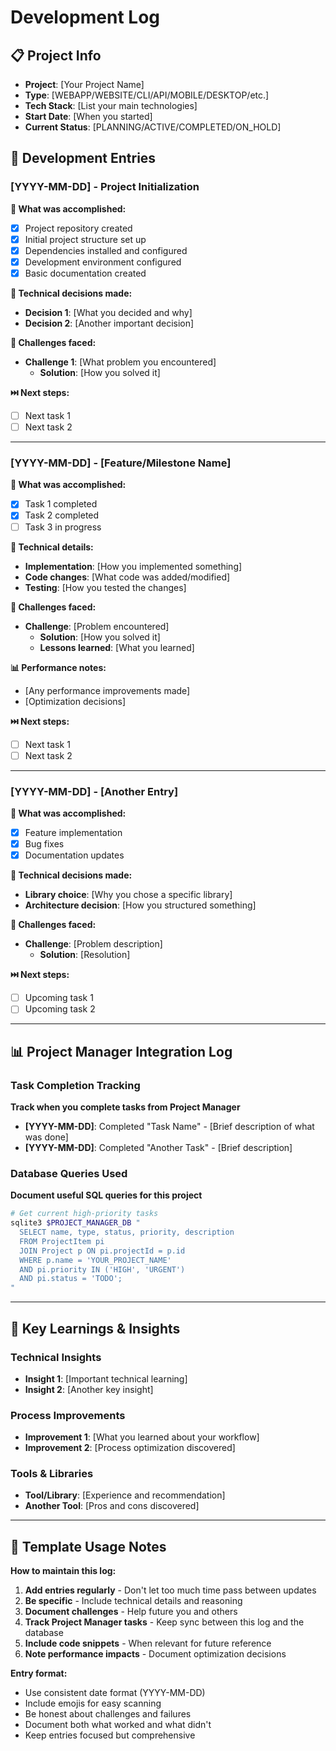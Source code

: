 # Development Log

## 📋 Project Info

- **Project**: [Your Project Name]
- **Type**: [WEBAPP/WEBSITE/CLI/API/MOBILE/DESKTOP/etc.]
- **Tech Stack**: [List your main technologies]
- **Start Date**: [When you started]
- **Current Status**: [PLANNING/ACTIVE/COMPLETED/ON_HOLD]

## 📝 Development Entries

### [YYYY-MM-DD] - Project Initialization
**🎯 What was accomplished:**
- [x] Project repository created
- [x] Initial project structure set up
- [x] Dependencies installed and configured
- [x] Development environment configured
- [x] Basic documentation created

**🔧 Technical decisions made:**
- **Decision 1**: [What you decided and why]
- **Decision 2**: [Another important decision]

**🚧 Challenges faced:**
- **Challenge 1**: [What problem you encountered]
  - **Solution**: [How you solved it]

**⏭️ Next steps:**
- [ ] Next task 1
- [ ] Next task 2

---

### [YYYY-MM-DD] - [Feature/Milestone Name]
**🎯 What was accomplished:**
- [x] Task 1 completed
- [x] Task 2 completed
- [ ] Task 3 in progress

**🔧 Technical details:**
- **Implementation**: [How you implemented something]
- **Code changes**: [What code was added/modified]
- **Testing**: [How you tested the changes]

**🚧 Challenges faced:**
- **Challenge**: [Problem encountered]
  - **Solution**: [How you solved it]
  - **Lessons learned**: [What you learned]

**📊 Performance notes:**
- [Any performance improvements made]
- [Optimization decisions]

**⏭️ Next steps:**
- [ ] Next task 1
- [ ] Next task 2

---

### [YYYY-MM-DD] - [Another Entry]
**🎯 What was accomplished:**
- [x] Feature implementation
- [x] Bug fixes
- [x] Documentation updates

**🔧 Technical decisions made:**
- **Library choice**: [Why you chose a specific library]
- **Architecture decision**: [How you structured something]

**🚧 Challenges faced:**
- **Challenge**: [Problem description]
  - **Solution**: [Resolution]

**⏭️ Next steps:**
- [ ] Upcoming task 1
- [ ] Upcoming task 2

---

## 📊 Project Manager Integration Log

### Task Completion Tracking
**Track when you complete tasks from Project Manager**

- **[YYYY-MM-DD]**: Completed "Task Name" - [Brief description of what was done]
- **[YYYY-MM-DD]**: Completed "Another Task" - [Brief description]

### Database Queries Used
**Document useful SQL queries for this project**

```bash
# Get current high-priority tasks
sqlite3 $PROJECT_MANAGER_DB "
  SELECT name, type, status, priority, description
  FROM ProjectItem pi
  JOIN Project p ON pi.projectId = p.id
  WHERE p.name = 'YOUR_PROJECT_NAME'
  AND pi.priority IN ('HIGH', 'URGENT')
  AND pi.status = 'TODO';
"
```

---

## 🎯 Key Learnings & Insights

### Technical Insights
- **Insight 1**: [Important technical learning]
- **Insight 2**: [Another key insight]

### Process Improvements
- **Improvement 1**: [What you learned about your workflow]
- **Improvement 2**: [Process optimization discovered]

### Tools & Libraries
- **Tool/Library**: [Experience and recommendation]
- **Another Tool**: [Pros and cons discovered]

---

## 📝 Template Usage Notes

**How to maintain this log:**
1. **Add entries regularly** - Don't let too much time pass between updates
2. **Be specific** - Include technical details and reasoning
3. **Document challenges** - Help future you and others
4. **Track Project Manager tasks** - Keep sync between this log and the database
5. **Include code snippets** - When relevant for future reference
6. **Note performance impacts** - Document optimization decisions

**Entry format:**
- Use consistent date format (YYYY-MM-DD)
- Include emojis for easy scanning
- Be honest about challenges and failures
- Document both what worked and what didn't
- Keep entries focused but comprehensive
